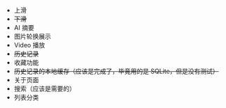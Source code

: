 - 上滑
- ~~下滑~~
- AI 摘要
- 图片轮换展示
- Video 播放
- ~~历史记录~~
- 收藏功能
- ~~历史记录的本地缓存（应该是完成了，毕竟用的是 SQLite，但是没有测试）~~
- 关于页面
- 搜索（应该是需要的）
- 列表分类